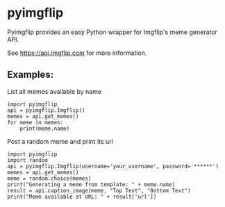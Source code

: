 # pyimgflip
Pyimgflip provides an easy Python wrapper for Imgflip's meme generator API.

See https://api.imgflip.com for more information.

## Examples:

List all memes available by name

    import pyimgflip
    api = pyimgflip.Imgflip()
    memes = api.get_memes()
    for meme in memes:
        print(meme.name)

Post a random meme and print its url

    import pyimgflip
    import random
    api = pyimgflip.Imgflip(username='your_username', password='******')
    memes = api.get_memes()
    meme = random.choice(memes)
    print("Generating a meme from template: " + meme.name)
    result = api.caption_image(meme, "Top Text", "Bottom Text")
    print("Meme available at URL: " + result['url'])
